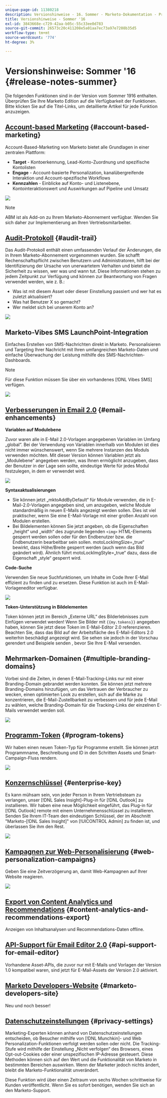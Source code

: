 ```yaml
---
unique-page-id: 11380218
description: Versionshinweise - 16. Sommer - Marketo-Dokumentation - Produktdokumentation
title: Versionshinweise - Sommer '16
exl-id: 3843668e-c729-42aa-b05c-55c33ee0d783
source-git-commit: 26573c20c411208e5a01aa7ec73a97e7208b35d5
workflow-type: tm+mt
source-wordcount: '774'
ht-degree: 3%

---
```


# Versionshinweise: Sommer &#39;16 {#release-notes-summer}

Die folgenden Funktionen sind in der Version vom Sommer 1916 enthalten. Überprüfen Sie Ihre Marketo Edition auf die Verfügbarkeit der Funktionen. Bitte klicken Sie auf die Titel-Links, um detaillierte Artikel für jede Funktion anzuzeigen.

## [Account-based Marketing](https://docs.marketo.com/display/docs/account+based+marketing) {#account-based-marketing}

Account-Based-Marketing von Marketo bietet alle Grundlagen in einer zentralen Plattform:

* **Target** - Kontoerkennung, Lead-Konto-Zuordnung und spezifische Kontolisten
* **Engage** - Account-basierte Personalization, kanalübergreifende Interaktion und Account-spezifische Workflows
* **Kennzahlen** - Einblicke auf Konto- und Listenebene, Kontointeraktionswert und Auswirkungen auf Pipeline und Umsatz

![](assets/abm-5-acme.png)

>[!NOTE]
>
>ABM ist als Add-on zu Ihrem Marketo-Abonnement verfügbar. Wenden Sie sich daher zur Implementierung an Ihren Vertriebsmitarbeiter.

## [Audit-Protokoll](/help/marketo/product-docs/administration/audit-trail/audit-trail-overview.md) {#audit-trail}

Das Audit-Protokoll enthält einen umfassenden Verlauf der Änderungen, die in Ihrem Marketo-Abonnement vorgenommen wurden. Sie schafft Rechenschaftspflicht zwischen Benutzern und Administratoren, hilft bei der Identifizierung der Ursache von unerwartetem Verhalten und bietet die Sicherheit zu wissen, wer was und wann tut. Diese Informationen stehen zu jedem Zeitpunkt zur Verfügung und können zur Beantwortung von Fragen verwendet werden, wie z. B.:

* Was ist mit diesem Asset oder dieser Einstellung passiert und wer hat es zuletzt aktualisiert?
* Was hat Benutzer X so gemacht?
* Wer meldet sich bei unserem Konto an?

![](assets/audit-trail.png)

## Marketo-Vibes SMS LaunchPoint-Integration

Einfaches Erstellen von SMS-Nachrichten direkt in Marketo. Personalisieren und Targeting Ihrer Nachricht mit Ihren umfangreichen Marketo-Daten und einfache Überwachung der Leistung mithilfe des SMS-Nachrichten-Dashboards.

>[!NOTE]
>
>Für diese Funktion müssen Sie über ein vorhandenes [!DNL Vibes SMS] verfügen.

![](assets/vibes-sms2.png)

## [Verbesserungen in Email 2.0](/help/marketo/product-docs/email-marketing/general/email-editor-2/email-editor-v2-0-overview.md) {#email-enhancements}

**Variablen auf Modulebene**

Zuvor waren alle in E-Mail 2.0-Vorlagen angegebenen Variablen im Umfang „global“. Bei der Verwendung von Variablen innerhalb von Modulen ist dies nicht immer wünschenswert, wenn Sie mehrere Instanzen des Moduls verwenden möchten. Mit dieser Version können Variablen jetzt als „Modulebene“ angegeben werden, was Ihnen ermöglicht anzugeben, dass der Benutzer in der Lage sein sollte, eindeutige Werte für jedes Modul festzulegen, in dem er verwendet wird.

![](assets/module-level-variables.png)

**Syntaxaktualisierungen**

* Sie können jetzt „mktoAddByDefault“ für Module verwenden, die in E-Mail-2.0-Vorlagen angegeben sind, um anzugeben, welche Module standardmäßig in neuen E-Mails angezeigt werden sollen. Dies ist viel praktischer, wenn Sie eine E-Mail-Vorlage mit einer großen Anzahl von Modulen erstellen.
* Bei Bildelementen können Sie jetzt angeben, ob die Eigenschaften „height“ und „width“ des zugrunde liegenden `<img>` HTML-Elements gesperrt werden sollen oder für den Endbenutzer bzw. die Endbenutzerin bearbeitbar sein sollen. motoLockImgSize=„true“ bewirkt, dass Höhe/Breite gesperrt werden (auch wenn das Bild geändert wird). Ähnlich führt motoLockImgStyle=„true“ dazu, dass die Eigenschaft „style“ gesperrt wird.

**Code-Suche**

Verwenden Sie neue Suchfunktionen, um Inhalte im Code Ihrer E-Mail effizient zu finden und zu ersetzen. Diese Funktion ist auch im E-Mail-Vorlageneditor verfügbar.

![](assets/2nd-screenshot.png)

**Token-Unterstützung in Bildelementen**

Token können jetzt im Bereich „Externe URL“ des Bilderlebnisses zum Einfügen verwendet werden! Wenn Sie Bilder mit `{{my.tokens}}` angegeben haben, können Sie jetzt diese Token im E-Mail-Editor 2.0 referenzieren. Beachten Sie, dass das Bild auf der Arbeitsfläche des E-Mail-Editors 2.0 weiterhin beschädigt angezeigt wird. Sie sehen sie jedoch in der Vorschau gerendert und Beispiele senden , bevor Sie Ihre E-Mail versenden.

## Mehrmarken-Domainen {#multiple-branding-domains}

Vorbei sind die Zeiten, in denen E-Mail-Tracking-Links nur mit einer Branding-Domain gebrandet werden konnten. Sie können jetzt mehrere Branding-Domains hinzufügen, um das Vertrauen der Verbraucher zu wecken, einen optimierten Look zu erstellen, sich auf die Marke zu konzentrieren, die E-Mail-Zustellbarkeit zu verbessern und für jede E-Mail zu wählen, welche Branding-Domain für die Tracking-Links der einzelnen E-Mails verwendet werden soll.

![](assets/multiple-branding-domains.png)

## [Programm-Token](/help/marketo/product-docs/demand-generation/landing-pages/personalizing-landing-pages/tokens-overview.md) {#program-tokens}

Wir haben einen neuen Token-Typ für Programme erstellt. Sie können jetzt Programmname, Beschreibung und ID in den Schritten Assets und Smart-Campaign-Fluss rendern.

![](assets/program-tokens.png)

## [Konzernschlüssel](/help/marketo/product-docs/marketo-sales-insight/msi-outlook-plugin/authorize-the-marketo-outlook-plugin.md) {#enterprise-key}

Es kann mühsam sein, von jeder Person in Ihrem Vertriebsteam zu verlangen, unser [!DNL Sales Insight]-Plug-in für [!DNL Outlook] zu installieren. Wir haben eine neue Möglichkeit eingeführt, das Plug-in für [!DNL Outlook] remote mit einem Unternehmensschlüssel zu installieren. Senden Sie Ihrem IT-Team den eindeutigen Schlüssel, der im Abschnitt &quot;Marketo-[!DNL Sales Insight]&quot; von [!UICONTROL Admin] zu finden ist, und überlassen Sie ihm den Rest.

![](assets/enterprise-key.png)

## [Kampagnen zur Web-Personalisierung](/help/marketo/product-docs/web-personalization/working-with-web-campaigns/create-a-new-dialog-web-campaign.md) {#web-personalization-campaigns}

Geben Sie eine Zeitverzögerung an, damit Web-Kampagnen auf Ihrer Website reagieren.

![](assets/dialog-campaign-delay.png)

## [Export von Content Analytics und Recommendations](/help/marketo/product-docs/web-personalization/understanding-web-personalization/understanding-content-analytics.md) {#content-analytics-and-recommendations-export}

Anzeigen von Inhaltsanalysen und Recommendations-Daten offline.

## [API-Support für Email Editor 2.0](https://developers.marketo.com/documentation/asset-api/) {#api-support-for-email-editor}

Vorhandene Asset-APIs, die zuvor nur mit E-Mails und Vorlagen der Version 1.0 kompatibel waren, sind jetzt für E-Mail-Assets der Version 2.0 aktiviert.

## [Marketo Developers-Website](https://developers.marketo.com/) {#marketo-developers-site}

Neu und noch besser!

## [Datenschutzeinstellungen](/help/marketo/product-docs/administration/settings/understanding-privacy-settings.md) {#privacy-settings}

Marketing-Experten können anhand von Datenschutzeinstellungen entscheiden, ob Besucher mithilfe von [!DNL Munchkin]- und Web Personalization-Funktionen verfolgt werden sollen oder nicht. Die Tracking-Stufe wird mithilfe der Einstellung „Nicht verfolgen“ des Browsers, eines Opt-out-Cookies oder einer unspezifischen IP-Adresse gesteuert. Diese Methoden können sich auf den Wert und die Funktionalität von Marketo in bestimmten Bereichen auswirken. Wenn der Marketer jedoch nichts ändert, bleibt die Marketo-Funktionalität unverändert.

Diese Funktion wird über einen Zeitraum von sechs Wochen schrittweise für Kunden veröffentlicht. Wenn Sie es sofort benötigen, wenden Sie sich an den Marketo-Support.
